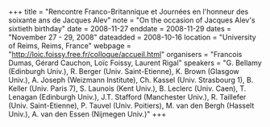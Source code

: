 +++
title = "Rencontre Franco-Britannique et Journées en l'honneur des soixante ans de Jacques Alev"
note = "On the occasion of Jacques Alev's sixtieth birthday"
date = 2008-11-27
enddate = 2008-11-29
dates = "November 27 - 29, 2008"
dateadded = 2008-10-16
location = "University of Reims, Reims, France"
webpage = "http://loic.foissy.free.fr/colloque/accueil.html"
organisers = "Francois Dumas, Gérard Cauchon, Loïc Foissy, Laurent Rigal"
speakers = "G. Bellamy (Edinburgh Univ.), R. Berger (Univ. Saint-Etienne), K. Brown (Glasgow Univ.), A. Joseph (Weizmann Institute), Ch. Kassel (Univ. Strasbourg 1), B. Keller (Univ. Paris 7), S. Launois (Kent Univ.), B. Leclerc (Univ. Caen), T. Lenagan (Edinburgh Univ.), J.T. Stafford (Manchester Univ.), R. Taillefer (Univ. Saint-Etienne), P. Tauvel (Univ. Poitiers), M. van den Bergh (Hasselt Univ.), A. van den Essen (Nijmegen Univ.)"
+++
